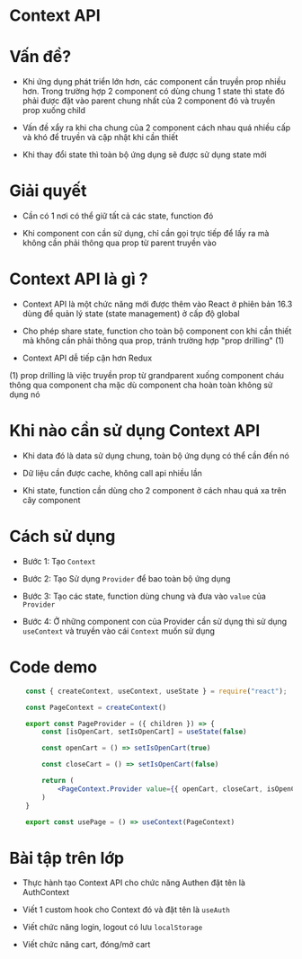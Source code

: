 # Context API

# Vấn đề?

- Khi ứng dụng phát triển lớn hơn, các component cần truyền prop nhiều hơn. Trong trường hợp 2 component có dùng chung 1 state thì state đó phải được đặt vào parent chung nhất của 2 component đó và truyền prop xuống child

- Vấn đề xẩy ra khi cha chung của 2 component cách nhau quá nhiều cấp và khó để truyền và cập nhật khi cần thiết

- Khi thay đổi state thì toàn bộ ứng dụng sẽ được sử dụng state mới

# Giải quyết

- Cần có 1 nơi có thể giữ tất cả các state, function đó

- Khi component con cần sử dụng, chỉ cần gọi trực tiếp để lấy ra mà không cần phải thông qua prop từ parent truyền vào
# Context API là gì ?

- Context API là một chức năng mới được thêm vào React ở phiên bản 16.3 dùng để quản lý state (state management) ở cấp độ global

- Cho phép share state, function cho toàn bộ component con khi cần thiết mà không cần phải thông qua prop, tránh trường hợp "prop drilling" (1)

- Context API dễ tiếp cận hơn Redux


(1) prop drilling là việc truyền prop từ grandparent xuống component cháu thông qua component cha mặc dù component cha hoàn toàn không sử dụng nó
# Khi nào cần sử dụng Context API

- Khi data đó là data sử dụng chung, toàn bộ ứng dụng có thể cần đến nó

- Dữ liệu cần được cache, không call api nhiều lần

- Khi state, function cần dùng cho 2 component ở cách nhau quá xa trên cây component

# Cách sử dụng

- Bước 1: Tạo `Context`

- Bước 2: Tạo Sử dụng `Provider` để bao toàn bộ ứng dụng

- Bước 3: Tạo các state, function dùng chung và đưa vào `value` của `Provider`

- Bước 4: Ở những component con của Provider cần sử dụng thì sử dụng `useContext` và truyền vào cái `Context` muốn sử dụng


# Code demo

```jsx
    const { createContext, useContext, useState } = require("react");

    const PageContext = createContext()

    export const PageProvider = ({ children }) => {
        const [isOpenCart, setIsOpenCart] = useState(false)

        const openCart = () => setIsOpenCart(true)

        const closeCart = () => setIsOpenCart(false)

        return (
            <PageContext.Provider value={{ openCart, closeCart, isOpenCart }}>{children}</PageContext.Provider>
        )
    }

    export const usePage = () => useContext(PageContext)
```

# Bài tập trên lớp

- Thực hành tạo Context API cho chức năng Authen đặt tên là AuthContext

- Viết 1 custom hook cho Context đó và đặt tên là `useAuth`

- Viết chức năng login, logout có lưu `localStorage`

- Viết chức năng cart, đóng/mở cart
